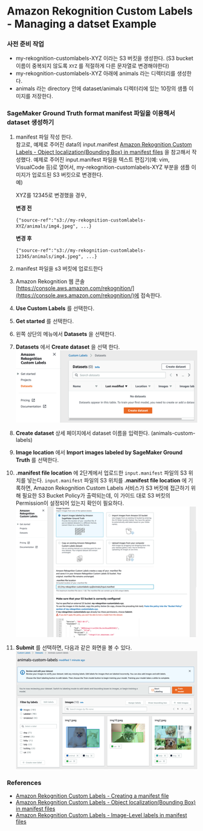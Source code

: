 # Amazon Rekognition Custom Labels - Managing a datset Example 

### 사전 준비 작업
+ my-rekognition-customlabels-XYZ 이라는 S3 버킷을 생성한다. (S3 bucket 이름이 중복되지 않도록 `XYZ` 를 적절하게 다른 문자열로 변경해야한다)
+ my-rekognition-customlabels-XYZ 아래에 animals 라는 디렉터리를 생성한다.
+ animals 라는 directory 안에 dataset/animals 디렉터리에 있는 10장의 샘플 이미지를 저장한다.

### SageMaker Ground Truth format manifest 파일을 이용해서 dataset 생성하기

1. manifest 파일 작성 한다.<br/>
참고로, 예제로 주어진 data의 input.manifest 
[Amazon Rekognition Custom Labels - Object localization(Bounding Box) in manifest files](https://docs.aws.amazon.com/rekognition/latest/customlabels-dg/cd-manifest-files-object-detection.html) 을 참고해서 작성했다.
예제로 주어진 input.manifest 파일을 텍스트 편집기(예: vim, VisualCode 등)로 열어서, my-rekognition-customlabels-XYZ 부분을 샘플 이미지가 업로드된 S3 버킷으로 변경한다.<br/>
    예)

    XYZ를 12345로 변경했을 경우,

    **변경 전**
    ```
    {"source-ref":"s3://my-rekognition-customlabels-XYZ/animals/img4.jpeg", ...}
    ```

    **변경 후** 

    ```
    {"source-ref":"s3://my-rekognition-customlabels-12345/animals/img4.jpeg", ...}
    ```

2. manifest 파일을 s3 버킷에 업로드한다
3.  Amazon Rekognition 웹 콘솔 [https://console.aws.amazon.com/rekognition/](https://console.aws.amazon.com/rekognition/)에 접속한다.
4.  **Use Custom Labels** 를 선택한다.
5.  **Get started** 를 선택한다.
6. 왼쪽 상단의 메뉴에서 **Datasets** 을 선택한다.
7. **Datasets** 에서 **Create dataset** 을 선택 한다.<br/>
![create_dataset](./resources/create_dataset.png)
8. **Create dataset** 상세 페이지에서 dataset 이름을 입력한다. (animals-custom-labels)
9. **Image location** 에서 **Import images labeled by SageMaker Ground Truth** 를 선택한다.
10. **.manifest file location** 에 2단계에서 업로드한 `input.manifest` 파일의 S3 위치를 넣는다.
`input.manifest` 파일의 S3 위치를 **.manifest file location** 에 기록하면, 
Amazon Rekognition Custom Labels 서비스가 S3 버킷에 접근하기 위해 필요한 S3 Bucket Policy가 출력되는데, 
이 가이드 대로 S3 버킷의 Permission이 설정되어 있는지 확인이 필요하다.<br/>
![manifest_file_location](./resources/manifest_file_location.png)
11. **Submit** 를 선택하면,  다음과 같은 화면을 볼 수 있다.<br/>
![review_custom_labels](./resources/review_custom_labels.png)

### References
+ [Amazon Rekognition Custom Labels - Creating a manifest file](https://docs.aws.amazon.com/rekognition/latest/customlabels-dg/cd-manifest-files.html)
+ [Amazon Rekognition Custom Labels - Object localization(Bounding Box) in manifest files](https://docs.aws.amazon.com/rekognition/latest/customlabels-dg/cd-manifest-files-object-detection.html)
+ [Amazon Rekognition Custom Labels - Image-Level labels in manifest files](https://docs.aws.amazon.com/rekognition/latest/customlabels-dg/cd-manifest-files-classification.html)